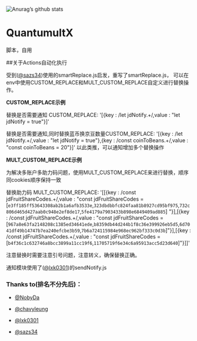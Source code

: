 ![Anurag’s github stats](https://github-readme-stats.vercel.app/api?username=yangtingxiao&show_icons=true&icon_color=CE1D2D&text_color=718096&bg_color=ffffff&hide_title=true)
# QuantumultX
脚本，自用

##关于Actions自动化执行

受到([@sazs34](https://github.com/sazs34/MyActions))使用的smartReplace.js启发，重写了smartReplace.js，
可以在env中使用CUSTOM_REPLACE和MULT_CUSTOM_REPLACE自定义进行替换操作。

**CUSTOM_REPLACE示例**

替换是否需要通知 CUSTOM_REPLACE: '[{key : /let jdNotify.+/,value : "let jdNotify = true"}]'

替换是否需要通知,同时替换蓝币换京豆数量CUSTOM_REPLACE: '[{key : /let jdNotify.+/,value : "let jdNotify = true"},{key : /const coinToBeans.+/,value : "const coinToBeans = 20"}]'
以此类推，可以通知增加多个替换操作

**MULT_CUSTOM_REPLACE示例**

为解决多账户多助力码问题，使用MULT_CUSTOM_REPLACE来进行替换，顺序同cookies顺序保持一致

替换助力码 MULT_CUSTOM_REPLACE: '[[{key : /const jdFruitShareCodes.+/,value : "const jdFruitShareCodes = [`e3ff185ff53643308ab2b1a6afb3533e`,`323dbdbbfc824faa81b8927cd95bf975`,`732c806d465d427aab0c948e2ef8de17`,`5fe4179a7903433b898e6849409ad885`] "}],[{key : /const jdFruitShareCodes.+/,value : "const jdFruitShareCodes = [`967a8e63fa2148208c1385ed34641ede`,`b8359db44d244b1f8c36e399926eb5d5`,`6d7041df49b14747b7ea240efcbe3b59`,`7b6a724115984e968ec962bf333c0d3b`]"}],[{key : /const jdFruitShareCodes.+/,value : "const jdFruitShareCodes = [`b4f36c1c632746a8bcc3899a11cc19f6`,`11705719f6e34c6a95913acc5d23d640`]"}]]'

注意替换时需要注意引号问题，注意转义，确保替换正确。

通知模块使用了([@lxk0301](https://github.com/lxk0301/scripts))的sendNotify.js

### Thanks to(排名不分先后)：
* [@NobyDa](https://github.com/NobyDa)

* [@chavyleung](https://github.com/chavyleung)

* [@lxk0301](https://github.com/lxk0301/scripts)

* [@sazs34](https://github.com/sazs34/MyActions)
